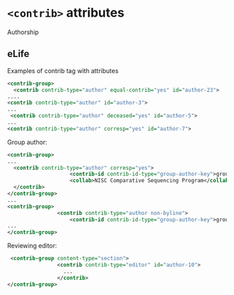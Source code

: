 # `<contrib>` attributes

Authorship

## eLife

Examples of contrib tag with attributes

```xml
<contrib-group>
  <contrib contrib-type="author" equal-contrib="yes" id="author-23">
....
<contrib contrib-type="author" id="author-3">
...
 <contrib contrib-type="author" deceased="yes" id="author-5">
...
<contrib contrib-type="author" corresp="yes" id="author-7">
  ```

Group author:

```xml
<contrib-group>
...
  <contrib contrib-type="author" corresp="yes">
                    <contrib-id contrib-id-type="group-author-key">group-author-id1</contrib-id>
                    <collab>NISC Comparative Sequencing Program</collab>
  </contrib>
</contrib-group>
...
<contrib-group>
                <contrib contrib-type="author non-byline">
                    <contrib-id contrib-id-type="group-author-key">group-author-id1</contrib-id>
...
</contrib-group>
```

Reviewing editor:

```xml
 <contrib-group content-type="section">
                <contrib contrib-type="editor" id="author-10">
                  ...
                </contrib>
</contrib-group>
```
